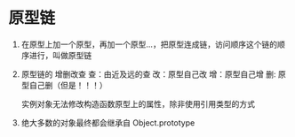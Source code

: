 # 原型链
1. 在原型上加一个原型，再加一个原型...，把原型连成链，访问顺序这个链的顺序进行，叫做原型链

2. 原型链的 增删改查
    查：由近及远的查
    改：原型自己改
    增：原型自己增
    删: 原型自己删（但是！！！）

    实例对象无法修改构造函数原型上的属性，除非使用引用类型的方式


3. 绝大多数的对象最终都会继承自 Object.prototype